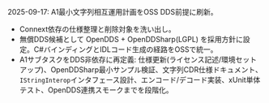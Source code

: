 2025-09-17: A1最小文字列相互運用計画をOSS DDS前提に刷新。
- Connext依存の仕様整理と削除対象を洗い出し。
- 無償DDS候補として OpenDDS + OpenDDSharp(LGPL) を採用方針に設定。C#バインディングとIDLコード生成の経路をOSSで統一。
- A1サブタスクをDDS非依存に再定義: 仕様更新(ライセンス記述/環境セットアップ)、OpenDDSharp最小サンプル検証、文字列CDR仕様ドキュメント、`IStringInterop`インタフェース設計、エンコード/デコード実装、xUnit単体テスト、OpenDDS連携スモークまでを段階化。